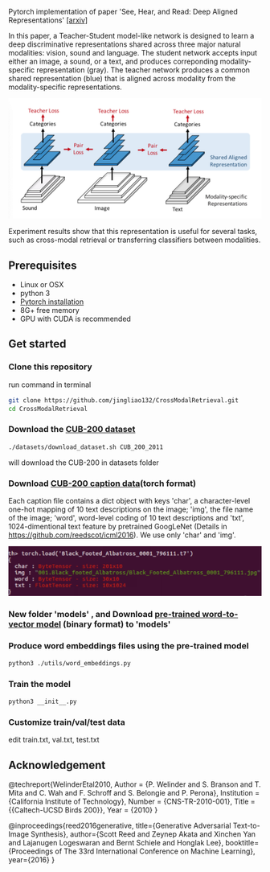 Pytorch implementation of paper 'See, Hear, and Read: Deep Aligned Representations' 
[[arxiv]](http://cn.arxiv.org/abs/1706.00932v1)

In this paper, a Teacher-Student model-like network is designed to learn a deep discriminative representations shared across three major natural modalities: vision, sound and language. The student network accepts input either an image, a sound, or a text, and produces correponding modality-specific representation (gray). The teacher network produces a common shared representation (blue) that is aligned across modality from the modality-specific representations. 

<img src="./image/LearningDeepRepresentations.jpg" width="900px" />

Experiment results show that this representation is useful for several tasks, such as cross-modal retrieval or transferring classifiers between modalities. 

## Prerequisites
- Linux or OSX
- python 3
- [Pytorch installation](https://pytorch.org/get-started/locally/) 
- 8G+ free memory 
- GPU with CUDA is recommended

## Get started
### Clone this repository
run command in terminal
```bash
git clone https://github.com/jingliao132/CrossModalRetrieval.git
cd CrossModalRetrieval
```

### Download the [CUB-200 dataset](http://www.vision.caltech.edu/visipedia/CUB-200.html)
```bash
./datasets/download_dataset.sh CUB_200_2011
```
will download the CUB-200 in datasets folder

### Download [CUB-200 caption data](https://drive.google.com/file/d/0B0ywwgffWnLLLUc2WHYzM0Q2eWc/view?usp=sharing)(torch format)
Each caption file contains a dict object with keys 'char', a character-level one-hot mapping of 10 text descriptions on the image; 'img', the file name of the image; 'word', word-level coding of 10 text descriptions and 'txt', 1024-dimentional text feature by pretrained GoogLeNet (Details in https://github.com/reedscot/icml2016). We use only 'char' and 'img'.

<img src="./image/caption_data_example.jpg" width="900px" />

### New folder 'models' , and Download [pre-trained word-to-vector model](https://drive.google.com/file/d/0B7XkCwpI5KDYNlNUTTlSS21pQmM/edit) (binary format) to 'models'

### Produce word embeddings files using the pre-trained model
```bash
python3 ./utils/word_embeddings.py
```

### Train the model
```bash
python3 __init__.py
```
### Customize train/val/test data
edit train.txt, val.txt, test.txt 

## Acknowledgement
@techreport{WelinderEtal2010,
	Author = {P. Welinder and S. Branson and T. Mita and C. Wah and F. Schroff and S. Belongie and P. Perona},
	Institution = {California Institute of Technology},
	Number = {CNS-TR-2010-001},
	Title = {{Caltech-UCSD Birds 200}},
	Year = {2010}
}

@inproceedings{reed2016generative,
  title={Generative Adversarial Text-to-Image Synthesis},
  author={Scott Reed and Zeynep Akata and Xinchen Yan and Lajanugen Logeswaran and Bernt Schiele and Honglak Lee},
  booktitle={Proceedings of The 33rd International Conference on Machine Learning},
  year={2016}
}
